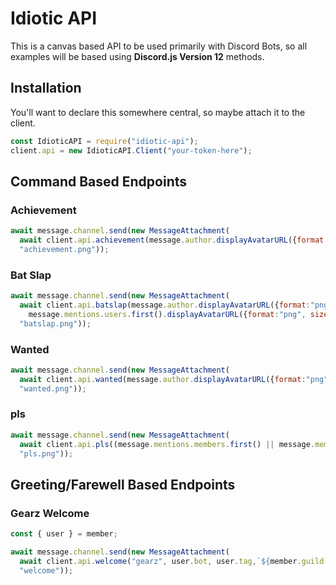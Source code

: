 # Idiotic API

This is a canvas based API to be used primarily with Discord Bots, so all examples will be based using **Discord.js Version 12** methods.

## Installation

You'll want to declare this somewhere central, so maybe attach it to the client.

```javascript
const IdioticAPI = require("idiotic-api");
client.api = new IdioticAPI.Client("your-token-here");
```

## Command Based Endpoints

### Achievement

```javascript
await message.channel.send(new MessageAttachment(
  await client.api.achievement(message.author.displayAvatarURL({format:"png", size:32}), args.join(" ")),
  "achievement.png"));
```

### Bat Slap

```javascript
await message.channel.send(new MessageAttachment(
  await client.api.batslap(message.author.displayAvatarURL({format:"png", size:128}),
    message.mentions.users.first().displayAvatarURL({format:"png", size:128})),
  "batslap.png"));
```

### Wanted

```javascript
await message.channel.send(new MessageAttachment(
  await client.api.wanted(message.author.displayAvatarURL({format:"png", size:128})),
  "wanted.png"));
```

### pls

```javascript
await message.channel.send(new MessageAttachment(
  await client.api.pls((message.mentions.members.first() || message.member).displayName),
  "pls.png"));
```

## Greeting/Farewell Based Endpoints

### Gearz Welcome

```javascript
const { user } = member;

await message.channel.send(new MessageAttachment(
  await client.api.welcome("gearz", user.bot, user.tag,`${member.guild.name}#${member.guild.memberCount}`),
  "welcome"));
```
